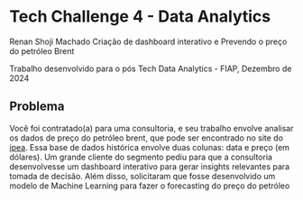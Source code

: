 # Tech Challenge 4 - Data Analytics
Renan Shoji Machado
Criação de dashboard interativo e Prevendo o preço do petróleo Brent

Trabalho desenvolvido para o pós Tech Data Analytics - FIAP, Dezembro de 2024

## Problema
Você foi contratado(a) para uma consultoria, e seu trabalho envolve
analisar os dados de preço do petróleo brent, que pode ser encontrado no site
do [ipea](http://www.ipeadata.gov.br/ExibeSerie.aspx?module=m&serid=1650971490&oper=view). Essa base de dados histórica envolve duas colunas: data e preço (em
dólares). 
Um grande cliente do segmento pediu para que a consultoria desenvolvesse um dashboard interativo para gerar insights relevantes para tomada de decisão. Além disso, solicitaram que fosse desenvolvido um modelo de Machine Learning para fazer o forecasting do preço do petróleo
